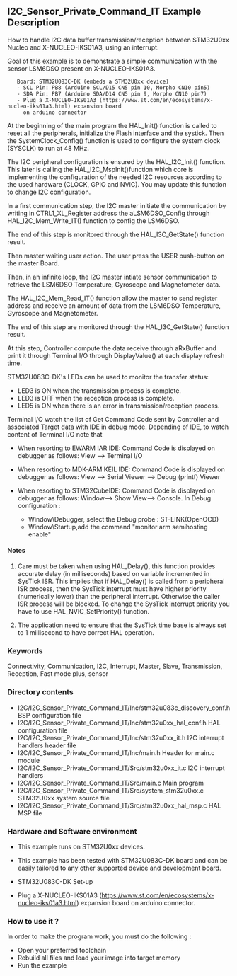## <b>I2C_Sensor_Private_Command_IT Example Description</b>

How to handle I2C data buffer transmission/reception between STM32U0xx Nucleo and X-NUCLEO-IKS01A3,
using an interrupt.

Goal of this example is to demonstrate a simple communication with the sensor LSM6DSO present on X-NUCLEO-IKS01A3.

       Board: STM32U083C-DK (embeds a STM32U0xx device)
       - SCL Pin: PB8 (Arduino SCL/D15 CN5 pin 10, Morpho CN10 pin5)
       - SDA Pin: PB7 (Arduino SDA/D14 CN5 pin 9, Morpho CN10 pin7)
       - Plug a X-NUCLEO-IKS01A3 (https://www.st.com/en/ecosystems/x-nucleo-iks01a3.html) expansion board
         on arduino connector


At the beginning of the main program the HAL_Init() function is called to reset
all the peripherals, initialize the Flash interface and the systick.
Then the SystemClock_Config() function is used to configure the system
clock (SYSCLK) to run at 48 MHz.

The I2C peripheral configuration is ensured by the HAL_I2C_Init() function.
This later is calling the HAL_I2C_MspInit()function which core is implementing
the configuration of the needed I2C resources according to the used hardware (CLOCK,
GPIO and NVIC). You may update this function to change I2C configuration.

In a first communication step, the I2C master initiate the communication by writing in CTRL1_XL_Register address the
aLSM6DSO_Config through HAL_I2C_Mem_Write_IT() function to config the LSM6DSO.

The end of this step is monitored through the HAL_I3C_GetState() function result.

Then master waiting user action.
The user press the USER push-button on the master Board.

Then, in an infinite loop, the I2C master intiate sensor communication to retrieve the LSM6DSO Temperature,
Gyroscope and Magnetometer data.

The HAL_I2C_Mem_Read_IT() function allow the master to send register address and receive an amount of data
from the LSM6DSO Temperature, Gyroscope and Magnetometer.

The end of this step are monitored through the HAL_I3C_GetState() function result.

At this step, Controller compute the data receive through aRxBuffer and
print it through Terminal I/O through DisplayValue() at each display refresh time.


STM32U083C-DK's LEDs can be used to monitor the transfer status:

 - LED3 is ON when the transmission process is complete.
 - LED3 is OFF when the reception process is complete.
 - LED5 is ON when there is an error in transmission/reception process.

Terminal I/O watch the list of Get Command Code sent by Controller and associated Target data with IDE in debug mode.
Depending of IDE, to watch content of Terminal I/O note that
 - When resorting to EWARM IAR IDE:
   Command Code is displayed on debugger as follows: View --> Terminal I/O

 - When resorting to MDK-ARM KEIL IDE:
   Command Code is displayed on debugger as follows: View --> Serial Viewer --> Debug (printf) Viewer

 - When resorting to STM32CubeIDE:
   Command Code is displayed on debugger as follows: Window--> Show View--> Console.
   In Debug configuration :
   - Window\Debugger, select the Debug probe : ST-LINK(OpenOCD)
   - Window\Startup,add the command "monitor arm semihosting enable"

#### <b>Notes</b>

 1. Care must be taken when using HAL_Delay(), this function provides accurate delay (in milliseconds)
    based on variable incremented in SysTick ISR. This implies that if HAL_Delay() is called from
    a peripheral ISR process, then the SysTick interrupt must have higher priority (numerically lower)
    than the peripheral interrupt. Otherwise the caller ISR process will be blocked.
    To change the SysTick interrupt priority you have to use HAL_NVIC_SetPriority() function.

 2. The application need to ensure that the SysTick time base is always set to 1 millisecond
    to have correct HAL operation.

### <b>Keywords</b>

Connectivity, Communication, I2C, Interrupt, Master, Slave, Transmission, Reception, Fast mode plus, sensor

### <b>Directory contents</b>

  - I2C/I2C_Sensor_Private_Command_IT/Inc/stm32u083c_discovery_conf.h     BSP configuration file
  - I2C/I2C_Sensor_Private_Command_IT/Inc/stm32u0xx_hal_conf.h    HAL configuration file
  - I2C/I2C_Sensor_Private_Command_IT/Inc/stm32u0xx_it.h          I2C interrupt handlers header file
  - I2C/I2C_Sensor_Private_Command_IT/Inc/main.h                        Header for main.c module
  - I2C/I2C_Sensor_Private_Command_IT/Src/stm32u0xx_it.c          I2C interrupt handlers
  - I2C/I2C_Sensor_Private_Command_IT/Src/main.c                        Main program
  - I2C/I2C_Sensor_Private_Command_IT/Src/system_stm32u0xx.c      STM32U0xx system source file
  - I2C/I2C_Sensor_Private_Command_IT/Src/stm32u0xx_hal_msp.c     HAL MSP file

### <b>Hardware and Software environment</b>

  - This example runs on STM32U0xx devices.

  - This example has been tested with STM32U083C-DK board and can be
    easily tailored to any other supported device and development board.

  - STM32U083C-DK Set-up


- Plug a X-NUCLEO-IKS01A3 (https://www.st.com/en/ecosystems/x-nucleo-iks01a3.html) expansion board
      on arduino connector.

### <b>How to use it ?</b>

In order to make the program work, you must do the following :

 - Open your preferred toolchain
 - Rebuild all files and load your image into target memory
 - Run the example

